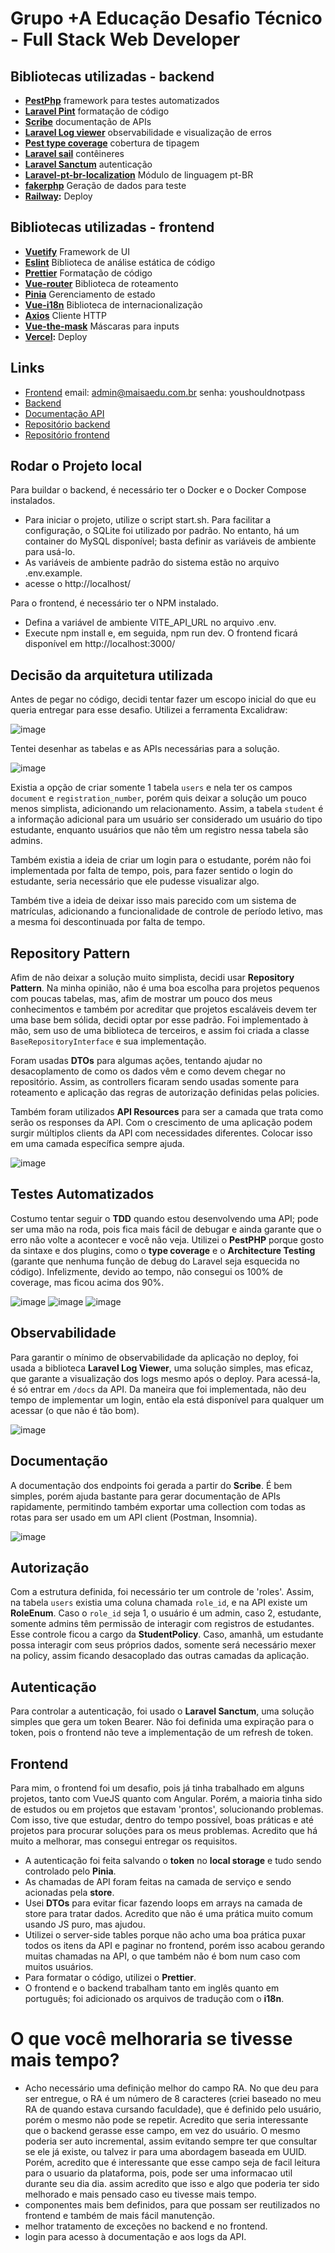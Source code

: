 
# Grupo +A Educação Desafio Técnico - Full Stack Web Developer

## Bibliotecas utilizadas - backend
- **[PestPhp](https://pestphp.com/)** framework para testes automatizados
- **[Laravel Pint](https://laravel.com/docs/11.x/pint)** formatação de código
- **[Scribe](https://scribe.knuckles.wtf/)** documentação de APIs
- **[Laravel Log viewer](https://log-viewer.opcodes.io/)** observabilidade e visualização de erros
- **[Pest type coverage](https://pestphp.com/docs/type-coverage)** cobertura de tipagem
- **[Laravel sail](https://laravel.com/docs/11.x/sail)** contêineres
- **[Laravel Sanctum](https://laravel.com/docs/11.x/sanctum)** autenticação
- **[Laravel-pt-br-localization](https://github.com/lucascudo/laravel-pt-BR-localization)** Módulo de linguagem pt-BR
- **[fakerphp](https://fakerphp.org/)** Geração de dados para teste
- **[Railway](https://railway.app/):** Deploy

## Bibliotecas utilizadas - frontend
- **[Vuetify](https://vuetifyjs.com/)** Framework de UI
- **[Eslint](https://eslint.org/)** Biblioteca de análise estática de código
- **[Prettier](https://prettier.io/)** Formatação de código
- **[Vue-router](https://router.vuejs.org/)** Biblioteca de roteamento
- **[Pinia](https://pinia.vuejs.org/)** Gerenciamento de estado
- **[Vue-i18n](https://vue-i18n.intlify.dev/)** Biblioteca de internacionalização
- **[Axios](https://axios-http.com/)** Cliente HTTP
- **[Vue-the-mask](https://vuejs-tips.github.io/vue-the-mask/)** Máscaras para inputs
- **[Vercel](https://vercel.com/):** Deploy

## Links
- [Frontend](https://challenge-full-stack-web-vuejs.vercel.app/) email: admin@maisaedu.com.br senha: youshouldnotpass
- [Backend](https://challenge-full-stack-web-laravel-production-1f95.up.railway.app/)
- [Documentação API](https://challenge-full-stack-web-laravel-production-1f95.up.railway.app/docs)
- [Repositório backend](https://github.com/souzaWill/challenge-full-stack-web-laravel)
- [Repositório frontend](https://github.com/souzaWill/challenge-full-stack-web-vuejs)

## Rodar o Projeto local

Para buildar o backend, é necessário ter o Docker e o Docker Compose instalados.

- Para iniciar o projeto, utilize o script start.sh. Para facilitar a configuração, o SQLite foi utilizado por padrão. No entanto, há um container do MySQL disponível; basta definir as variáveis de ambiente para usá-lo.
- As variáveis de ambiente padrão do sistema estão no arquivo .env.example.
- acesse o http://localhost/

Para o frontend, é necessário ter o NPM instalado.
- Defina a variável de ambiente VITE_API_URL no arquivo .env.
- Execute npm install e, em seguida, npm run dev. O frontend ficará disponível em http://localhost:3000/


## Decisão da arquitetura utilizada
Antes de pegar no código, decidi tentar fazer um escopo inicial do que eu queria entregar para esse desafio. Utilizei a ferramenta Excalidraw:

![image](/public/imgs/1.png)

Tentei desenhar as tabelas e as APIs necessárias para a solução.

![image](/public/imgs/2.png)


Existia a opção de criar somente 1 tabela `users` e nela ter os campos `document` e `registration_number`, porém quis deixar a solução um pouco menos simplista, adicionando um relacionamento. Assim, a tabela `student` é a informação adicional para um usuário ser considerado um usuário do tipo estudante, enquanto usuários que não têm um registro nessa tabela são admins.

Também existia a ideia de criar um login para o estudante, porém não foi implementada por falta de tempo, pois, para fazer sentido o login do estudante, seria necessário que ele pudesse visualizar algo.

Também tive a ideia de deixar isso mais parecido com um sistema de matrículas, adicionando a funcionalidade de controle de período letivo, mas a mesma foi descontinuada por falta de tempo.

## Repository Pattern
Afim de não deixar a solução muito simplista, decidi usar **Repository Pattern**. Na minha opinião, não é uma boa escolha para projetos pequenos com poucas tabelas, mas, afim de mostrar um pouco dos meus conhecimentos e também por acreditar que projetos escaláveis devem ter uma base bem sólida, decidi optar por esse padrão. Foi implementado à mão, sem uso de uma biblioteca de terceiros, e assim foi criada a classe `BaseRepositoryInterface` e sua implementação.

Foram usadas **DTOs** para algumas ações, tentando ajudar no desacoplamento de como os dados vêm e como devem chegar no repositório. Assim, as controllers ficaram sendo usadas somente para roteamento e aplicação das regras de autorização definidas pelas policies.

Também foram utilizados **API Resources** para ser a camada que trata como serão os responses da API. Com o crescimento de uma aplicação podem surgir múltiplos clients da API com necessidades diferentes. Colocar isso em uma camada específica sempre ajuda.

![image](/public/imgs/3.png)

## Testes Automatizados
Costumo tentar seguir o **TDD** quando estou desenvolvendo uma API; pode ser uma mão na roda, pois fica mais fácil de debugar e ainda garante que o erro não volte a acontecer e você não veja. Utilizei o **PestPHP** porque gosto da sintaxe e dos plugins, como o **type coverage** e o **Architecture Testing** (garante que nenhuma função de debug do Laravel seja esquecida no código). Infelizmente, devido ao tempo, não consegui os 100% de coverage, mas ficou acima dos 90%.

![image](/public/imgs/4.png)
![image](/public/imgs/5.png)
![image](/public/imgs/6.png)

## Observabilidade
Para garantir o mínimo de observabilidade da aplicação no deploy, foi usada a biblioteca **Laravel Log Viewer**, uma solução simples, mas eficaz, que garante a visualização dos logs mesmo após o deploy. Para acessá-la, é só entrar em `/docs` da API. Da maneira que foi implementada, não deu tempo de implementar um login, então ela está disponível para qualquer um acessar (o que não é tão bom).

![image](/public/imgs/7.png)

## Documentação
A documentação dos endpoints foi gerada a partir do **Scribe**. É bem simples, porém ajuda bastante para gerar documentação de APIs rapidamente, permitindo também exportar uma collection com todas as rotas para ser usado em um API client (Postman, Insomnia).

![image](/public/imgs/8.png)

## Autorização
Com a estrutura definida, foi necessário ter um controle de 'roles'. Assim, na tabela `users` existia uma coluna chamada `role_id`, e na API existe um **RoleEnum**. Caso o `role_id` seja 1, o usuário é um admin, caso 2, estudante, somente admins têm permissão de interagir com registros de estudantes. Esse controle ficou a cargo da **StudentPolicy**. Caso, amanhã, um estudante possa interagir com seus próprios dados, somente será necessário mexer na policy, assim ficando desacoplado das outras camadas da aplicação.

## Autenticação
Para controlar a autenticação, foi usado o **Laravel Sanctum**, uma solução simples que gera um token Bearer. Não foi definida uma expiração para o token, pois o frontend não teve a implementação de um refresh de token.

## Frontend
Para mim, o frontend foi um desafio, pois já tinha trabalhado em alguns projetos, tanto com VueJS quanto com Angular. Porém, a maioria tinha sido de estudos ou em projetos que estavam 'prontos', solucionando problemas. Com isso, tive que estudar, dentro do tempo possível, boas práticas e até projetos para procurar soluções para os meus problemas. Acredito que há muito a melhorar, mas consegui entregar os requisitos.

* A autenticação foi feita salvando o **token** no **local storage** e tudo sendo controlado pelo **Pinia**.
* As chamadas de API foram feitas na camada de serviço e sendo acionadas pela **store**.
* Usei **DTOs** para evitar ficar fazendo loops em arrays na camada de store para tratar dados. Acredito que não é uma prática muito comum usando JS puro, mas ajudou.
* Utilizei o server-side tables porque não acho uma boa prática puxar todos os itens da API e paginar no frontend, porém isso acabou gerando muitas chamadas na API, o que também não é bom num caso com muitos usuários.
* Para formatar o código, utilizei o **Prettier**.
* O frontend e o backend trabalham tanto em inglês quanto em português; foi adicionado os arquivos de tradução com o **i18n**.

# O que você melhoraria se tivesse mais tempo?
* Acho necessário uma definição melhor do campo RA. No que deu para ser entregue, o RA é um número de 8 caracteres (criei baseado no meu RA de quando estava cursando faculdade), que é definido pelo usuário, porém o mesmo não pode se repetir. Acredito que seria interessante que o backend gerasse esse campo, em vez do usuário. O mesmo poderia ser auto incremental, assim evitando sempre ter que consultar se ele já existe, ou talvez ir para uma abordagem baseada em UUID. Porém, acredito que é interessante que esse campo seja de facil leitura para o usuario da plataforma, pois, pode ser uma informacao util durante seu dia dia. assim acredito que isso e algo que poderia ter sido melhorado e mais pensado caso eu tivesse mais tempo.
* componentes mais bem definidos, para que possam ser reutilizados no frontend e também de mais fácil manutenção.
* melhor tratamento de exceções no backend e no frontend.
* login para acesso à documentação e aos logs da API.